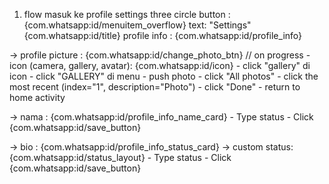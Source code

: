 1. flow masuk ke profile settings
three circle button : {com.whatsapp:id/menuitem_overflow}
text: "Settings" {com.whatsapp:id/title}
profile info : {com.whatsapp:id/profile_info}

-> profile picture : {com.whatsapp:id/change_photo_btn}
    // on progress
    - icon (camera, gallery, avatar): {com.whatsapp:id/icon}
    - click "gallery" di icon
    - click "GALLERY" di menu
    - push photo
    - click "All photos"
    - click the most recent (index="1", description="Photo")
    - click "Done"
    - return to home activity


-> nama : {com.whatsapp:id/profile_info_name_card}
    - Type status
    - Click {com.whatsapp:id/save_button}

-> bio : {com.whatsapp:id/profile_info_status_card}
    -> custom status: {com.whatsapp:id/status_layout}
        - Type status
        - Click {com.whatsapp:id/save_button}
